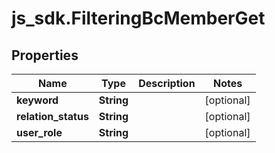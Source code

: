 # js_sdk.FilteringBcMemberGet

## Properties
Name | Type | Description | Notes
------------ | ------------- | ------------- | -------------
**keyword** | **String** |  | [optional] 
**relation_status** | **String** |  | [optional] 
**user_role** | **String** |  | [optional] 
